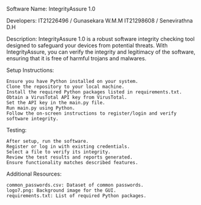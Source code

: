 Software Name: IntegrityAssure 1.0

Developers: 
            IT21226496 / Gunasekara W.M.M
            IT21298608 / Senevirathna D.H

Description:
IntegrityAssure 1.0 is a robust software integrity checking tool designed to safeguard your devices from potential threats. With IntegrityAssure, you can verify the integrity and legitimacy of the software, ensuring that it is free of harmful trojans and malwares.

Setup Instructions:

    Ensure you have Python installed on your system.
    Clone the repository to your local machine.
    Install the required Python packages listed in requirements.txt.
    Obtain a VirusTotal API key from VirusTotal.
    Set the API key in the main.py file.
    Run main.py using Python.
    Follow the on-screen instructions to register/login and verify software integrity.

Testing:

    After setup, run the software.
    Register or log in with existing credentials.
    Select a file to verify its integrity.
    Review the test results and reports generated.
    Ensure functionality matches described features.

Additional Resources:

    common_passwords.csv: Dataset of common passwords.
    logo7.png: Background image for the GUI.
    requirements.txt: List of required Python packages.
    
